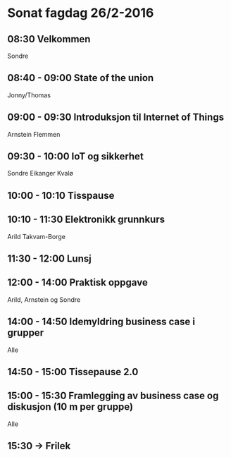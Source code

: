 # Sonat fagdag 26/2-2016
## 08:30 Velkommen 
Sondre

## 08:40 - 09:00 State of the union
Jonny/Thomas

## 09:00 - 09:30 Introduksjon til Internet of Things
Arnstein Flemmen

## 09:30 - 10:00 IoT og sikkerhet
Sondre Eikanger Kvalø

## 10:00 - 10:10 Tisspause

## 10:10 - 11:30 Elektronikk grunnkurs
Arild Takvam-Borge

## 11:30 - 12:00 Lunsj

## 12:00 - 14:00 Praktisk oppgave
Arild, Arnstein og Sondre

## 14:00 - 14:50 Idemyldring business case i grupper
Alle

## 14:50 - 15:00 Tissepause 2.0

## 15:00 - 15:30 Framlegging av business case og diskusjon (10 m per gruppe)
Alle

## 15:30 -> Frilek 
